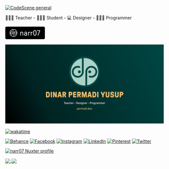 [![CodeScene general](https://codescene.io/images/analyzed-by-codescene-badge.svg)](https://codescene.io/projects/62962)

👨🏻‍🏫 Teacher - 🧑🏻‍🎓 Student - 💻 Designer - 👨🏻‍💻 Programmer<br>



[![code style](https://github.com/narr07/permadi/blob/master/public/narr-badge.svg)](https://permadi.dev/)



[![code style](https://github.com/narr07/permadi/blob/master/public/ogimage.png)](https://permadi.dev)

[![wakatime](https://wakatime.com/badge/user/50ac857c-aa30-45d5-8034-9649a9a2c7fe.svg)](https://wakatime.com/@50ac857c-aa30-45d5-8034-9649a9a2c7fe)
 
[![Behance](https://img.shields.io/badge/Behance-1769ff?logo=behance&logoColor=white)](https://behance.net/narr07) [![Facebook](https://img.shields.io/badge/Facebook-%231877F2.svg?logo=Facebook&logoColor=white)](https://facebook.com/narr07) [![Instagram](https://img.shields.io/badge/Instagram-%23E4405F.svg?logo=Instagram&logoColor=white)](https://instagram.com/narr07) [![LinkedIn](https://img.shields.io/badge/LinkedIn-%230077B5.svg?logo=linkedin&logoColor=white)](https://linkedin.com/in/narr07) [![Pinterest](https://img.shields.io/badge/Pinterest-%23E60023.svg?logo=Pinterest&logoColor=white)](https://pinterest.com/narr07) [![Twitter](https://img.shields.io/badge/Twitter-%231DA1F2.svg?logo=Twitter&logoColor=white)](https://twitter.com/narr_permadi) 


[![narr07 Nuxter profile](https://nuxters.nuxt.com/card/narr07/og.png)](https://nuxters.nuxt.com/narr07)

<a href="https://github.com/anuraghazra/github-readme-stats">
  <img height=200 align="center" src="https://github-readme-stats.vercel.app/api?username=narr07&theme=vue&hide_border=false&include_all_commits=false&count_private=false" />
</a>


<a href="https://github.com/anuraghazra/github-readme-stats">
  <img height=300  align="center" src="https://github-readme-stats.vercel.app/api/top-langs/?username=narr07&theme=vue&hide_border=false&include_all_commits=false&count_private=false" />
</a>
 
